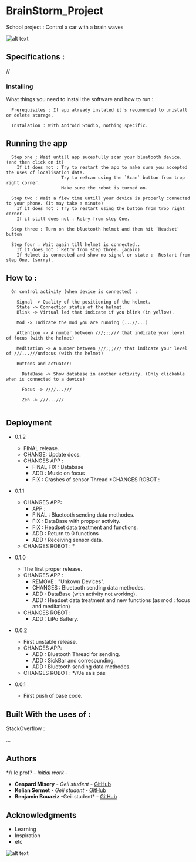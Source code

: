 # BrainStorm_Project

School project : Control a car with a brain waves

![alt text](https://raw.githubusercontent.com/KelianS/BrainStrom_Project/master/Doc/77230064_437840437171191_7725214017249083392_n.png)

## Specifications :

//

### Installing

What things you need to install the software and how to run :

```
  Prerequisites : If app already instaled it's recomended to unistall or delete storage.
```

```
  Instalation : With Android Studio, nothing specific.
```

## Running the app

```
  Step one : Wait untill app sucesfully scan your bluetooth device. (and then click on it)
    If it does not : Try to restart the app to make sure you accepted the uses of localisation data.
                     Try to reScan using the `Scan` button from trop right corner.
                     Make sure the robot is turned on.
                     
  Step two : Wait a fiew time untill your device is properly connected to your phone. (it may take a minute)
    If it does not : Try to restart using the button from trop right corner.
    If it still does not : Retry from step One.
                     
  Step three : Turn on the bluetooth helmet and then hit `Headset` button
  
  Step four : Wait again till helmet is connected.. 
    If it does not : Retry from step three. (again)
    If Helmet is connected and show no signal or state :  Restart from step One. (sorry). 
```

## How to :

```
  On control activity (when device is connected) :
  
    Signal -> Quality of the positioning of the helmet.
    State -> Connection status of the helmet.
    Blink -> Virtual led that indicate if you blink (in yellow).
    
    Mod -> Indicate the mod you are running (...//...)
    
    Attention -> A number between ///;;;/// that indicate your level of focus (with the helmet)
    
    Meditation -> A number between ///;;;/// that indicate your level of ///...///unfocus (with the helmet)
    
    Buttons and actuator: 
    
      DataBase -> Show database in another activity. (Only clickable when is connected to a device)
      
      Focus -> ////...///
      
      Zen -> ///...///
    
```

## Deployment

* 0.1.2
    * FINAL release.
    * CHANGE: Update docs.
    * CHANGES APP :
      * FINAL FIX : Batabase
      * ADD : Music on focus
      * FIX : Crashes of sensor Thread
    *CHANGES ROBOT :
      
* 0.1.1
    * CHANGES APP:
      * APP :
      * FINAL : Bluetooth sending data methodes.
      * FIX : DataBase with propper activity.
      * FIX : Headset data treatment and functions.
      * ADD : Return to 0 functions
      * ADD : Receiving sensor data.
    * CHANGES ROBOT : 
        *
* 0.1.0
    * The first proper release.
    * CHANGES APP :
      * REMOVE : "Unkown Devices".
      * CHANGES : Bluetooth sending data methodes.
      * ADD : DataBase (with activity not working).
      * ADD : Headset data treatment and new functions (as mod : focus and meditation)
    * CHANGES ROBOT :  
      * ADD : LiPo Battery.
* 0.0.2
    * First unstable release.
    * CHANGES APP:
      * ADD : Bluetooth Thread for sending.
      * ADD : SickBar and correspunding.
      * ADD : Bluetooth sending data methodes.
    * CHANGES ROBOT : 
      *//Je sais pas
* 0.0.1
    * First push of base code.


## Built With the uses of : 

   StackOverflow :
   
   ...


## Authors

*// le prof? - *Initial work* - 
* **Gaspard Misery** - *Geii student* - [GitHub](https://github.com/GaspardCtrl)
* **Kelian Sermet** - *Geii student* - [GitHub](https://github.com/KelianS)
* **Benjamin Bouaziz** -Geii student* - [GitHub](https://github.com/BouazBenji)

## Acknowledgments

* Learning
* Inspiration
* etc


![alt text](https://raw.githubusercontent.com/KelianS/BrainStrom_Project/master/Doc/Robot.png)
